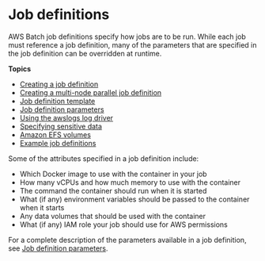 # Job definitions<a name="job_definitions"></a>

AWS Batch job definitions specify how jobs are to be run\. While each job must reference a job definition, many of the parameters that are specified in the job definition can be overridden at runtime\. 

**Topics**
+ [Creating a job definition](create-job-definition.md)
+ [Creating a multi\-node parallel job definition](multi-node-job-def.md)
+ [Job definition template](job-definition-template.md)
+ [Job definition parameters](job_definition_parameters.md)
+ [Using the awslogs log driver](using_awslogs.md)
+ [Specifying sensitive data](specifying-sensitive-data.md)
+ [Amazon EFS volumes](efs-volumes.md)
+ [Example job definitions](example-job-definitions.md)

Some of the attributes specified in a job definition include:
+ Which Docker image to use with the container in your job
+ How many vCPUs and how much memory to use with the container
+ The command the container should run when it is started
+ What \(if any\) environment variables should be passed to the container when it starts
+ Any data volumes that should be used with the container
+ What \(if any\) IAM role your job should use for AWS permissions

For a complete description of the parameters available in a job definition, see [Job definition parameters](job_definition_parameters.md)\.